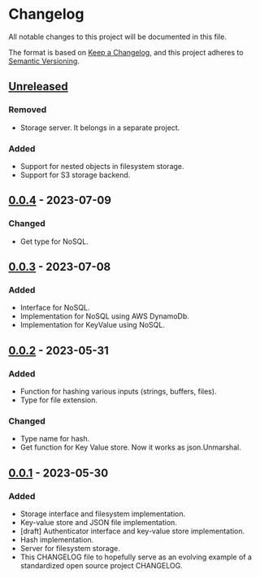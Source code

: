 # Changelog

All notable changes to this project will be documented in this file.

The format is based on [Keep a Changelog](https://keepachangelog.com/en/1.0.0/),
and this project adheres to [Semantic Versioning](https://semver.org/spec/v2.0.0.html).

## [Unreleased]
### Removed
- Storage server. It belongs in a separate project.
### Added
- Support for nested objects in filesystem storage.
- Support for S3 storage backend.

## [0.0.4] - 2023-07-09
### Changed
- Get type for NoSQL.

## [0.0.3] - 2023-07-08
### Added
- Interface for NoSQL.
- Implementation for NoSQL using AWS DynamoDb.
- Implementation for KeyValue using NoSQL.

## [0.0.2] - 2023-05-31
### Added
- Function for hashing various inputs (strings, buffers, files).
- Type for file extension.

### Changed
- Type name for hash.
- Get function for Key Value store. Now it works as json.Unmarshal.

## [0.0.1] - 2023-05-30

### Added
- Storage interface and filesystem implementation.
- Key-value store and JSON file implementation.
- [draft] Authenticator interface and key-value store implementation.
- Hash implementation.
- Server for filesystem storage.
- This CHANGELOG file to hopefully serve as an evolving example of a
  standardized open source project CHANGELOG.

[unreleased]: https://github.com/maciejgaleja/gosimple/compare/v0.0.4...HEAD
[0.0.4]: https://github.com/maciejgaleja/gosimple/compare/v0.0.4...v0.0.4
[0.0.3]: https://github.com/maciejgaleja/gosimple/compare/v0.0.2...v0.0.3
[0.0.2]: https://github.com/maciejgaleja/gosimple/compare/v0.0.1...v0.0.2
[0.0.1]: https://github.com/maciejgaleja/gosimple/releases/tag/v0.0.1